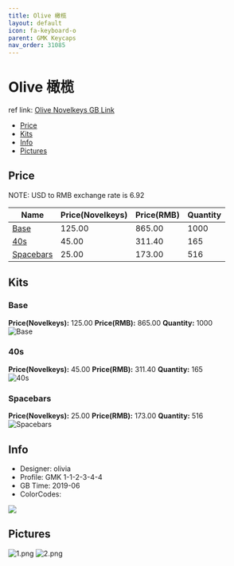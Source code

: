```yaml
---
title: Olive 橄榄
layout: default
icon: fa-keyboard-o
parent: GMK Keycaps
nav_order: 31085
---
```


# Olive 橄榄

ref link: [Olive Novelkeys GB Link](https://novelkeys.xyz/products/gmk-olive-gb)

* [Price](#price)
* [Kits](#kits)
* [Info](#info)
* [Pictures](#pictures)


## Price  
NOTE: USD to RMB exchange rate is 6.92

| Name          | Price(Novelkeys)    |  Price(RMB) | Quantity |
| ------------- | ------------ |  ---------- | -------- |
|[Base](#base)|125.00|865.00|1000|
|[40s](#40s)|45.00|311.40|165|
|[Spacebars](#spacebars)|25.00|173.00|516|


## Kits
### Base
**Price(Novelkeys):** 125.00    **Price(RMB):** 865.00    **Quantity:** 1000  
<img src="{{ 'assets/images/gmk-keycaps/olive/kits_pics/base.png' | relative_url }}" alt="Base" class="image featured">

### 40s
**Price(Novelkeys):** 45.00    **Price(RMB):** 311.40    **Quantity:** 165  
<img src="{{ 'assets/images/gmk-keycaps/olive/kits_pics/40s.png' | relative_url }}" alt="40s" class="image featured">

### Spacebars
**Price(Novelkeys):** 25.00    **Price(RMB):** 173.00    **Quantity:** 516  
<img src="{{ 'assets/images/gmk-keycaps/olive/kits_pics/spacebars.png' | relative_url }}" alt="Spacebars" class="image featured">


## Info
* Designer: olivia
* Profile: GMK 1-1-2-3-4-4
* GB Time: 2019-06
* ColorCodes:  
<img src="{{ 'assets/images/gmk-keycaps/olive/color.png' | relative_url }}" atl="color" class="image featured">


## Pictures
<img src="{{ 'assets/images/gmk-keycaps/olive/rendering_pics/1.png' | relative_url }}" alt="1.png" class="image featured">
<img src="{{ 'assets/images/gmk-keycaps/olive/rendering_pics/2.png' | relative_url }}" alt="2.png" class="image featured">
